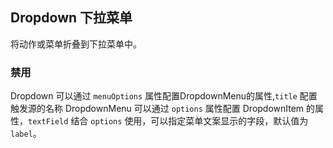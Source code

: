 <div class="demo-header">
<p class="overviewicon">
  <span class="wapi-form-usercontact"/>
</p>

## Dropdown 下拉菜单

<nova-uxlink widget-name="Dropdown"></nova-uxlink>

将动作或菜单折叠到下拉菜单中。

</div>

### 禁用

Dropdown 可以通过 `menuOptions` 属性配置DropdownMenu的属性,`title` 配置触发源的名称
DropdownMenu 可以通过 `options` 属性配置 DropdownItem 的属性，`textField` 结合 `options` 使用，可以指定菜单文案显示的字段，默认值为 `label`。


<nova-demo-view link="dropdown/options"></nova-demo-view>
